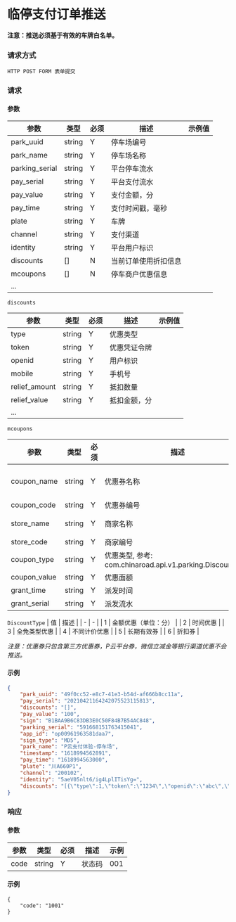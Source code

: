 # 临停支付订单推送

**注意：推送必须基于有效的车牌白名单。**

### 请求方式

`HTTP POST FORM 表单提交`

### 请求

#### 参数

| 参数           | 类型   | 必须 | 描述             | 示例值 |
| -------------- | ------ | ---- | ---------------- | ------ |
| park_uuid      | string | Y    | 停车场编号       |        |
| park_name      | string | Y    | 停车场名称       |        |
| parking_serial | string | Y    | 平台停车流水     |        |
| pay_serial     | string | Y    | 平台支付流水     |        |
| pay_value      | string | Y    | 支付金额，分     |        |
| pay_time       | string | Y    | 支付时间戳，毫秒 |        |
| plate          | string | Y    | 车牌             |        |
| channel        | string | Y    | 支付渠道         |        |
| identity       | string | Y    | 平台用户标识     |        |
| discounts      | []     | N | 当前订单使用折扣信息         |        |
| mcoupons | [] | N | 停车商户优惠信息 | |
| ...            |        |      |                  |        |

`discounts`

| 参数          | 类型   | 必须 | 描述         | 示例值 |
| ------------- | ------ | ---- | ------------ | ------ |
| type          | string | Y    | 优惠类型     |        |
| token         | string | Y    | 优惠凭证令牌 |        |
| openid        | string | Y    | 用户标识     |        |
| mobile        | string | Y    | 手机号       |        |
| relief_amount | string | Y    | 抵扣数量     |        |
| relief_value  | string | Y    | 抵扣金额，分 |        |
| ...           |        |      |              |        |

`mcoupons`

| 参数 | 类型 | 必须 | 描述 | 示例值 |
| - | - | - | - | - |
| coupon_name | string | Y | 优惠券名称 | 10元停车券 |
| coupon_code | string | Y | 优惠券编号 | 0x01 |
| store_name | string | Y | 商家名称 | 肯德基 |
| store_code | string | Y | 商家编号 | 0x02 |
| coupon_type | string | Y | 优惠类型, 参考: com.chinaroad.api.v1.parking.DiscountType | 1 |
| coupon_value | string | Y | 优惠面额 | 1000 |
| grant_time | string | Y | 派发时间 |  |
| grant_serial | string | Y | 派发流水 |  |

`DiscountType`
| 值 | 描述 |
| - | - |
| 1 | 金额优惠（单位：分） |
| 2 | 时间优惠 |
| 3 | 全免类型优惠 |
| 4 | 不同计价优惠 |
| 5 | 长期有效券 |
| 6 | 折扣券 |


*注意：优惠券只包含第三方优惠券，P云平台券，微信立减金等银行渠道优惠不会推送。*    

#### 示例

```json
{
    "park_uuid": "49f0cc52-e8c7-41e3-b54d-af666b8cc11a",
    "pay_serial": "20210421164242075523115813",
    "discounts": "[]",
    "pay_value": "100",
    "sign": "B1BAA9B6C83DB3E0C50F84B7B54AC848",
    "parking_serial": "591668151763415041",
    "app_id": "op00961963581daa7",
    "sign_type": "MD5",
    "park_name": "P云支付体验-停车场",
    "timestamp": "1618994562891",
    "pay_time": "1618994563000",
    "plate": "川A660P1",
    "channel": "200102",
    "identity": "5aeV05nlt6/ig4LplITisYg=",
    "discounts": "[{\"type\":1,\"token\":\"1234\",\"openid\":\"abc\",\"mobile\":\"18000000000\",\"relief_amount\":10,\"relief_value\":10},{\"type\":2,\"token\":\"1234\",\"openid\":\"abc\",\"mobile\":\"18000000001\",\"relief_amount\":10,\"relief_value\":10}]"
}

```

### 响应

#### 参数

| 参数 | 类型 | 必须 | 描述 | 示例 |
|-|-|-|-|-|
| code | string | Y | 状态码 | 001 |

#### 示例

```
{
    "code": "1001"
}
```

